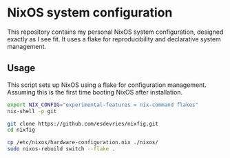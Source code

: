 # NixOS system configuration
This repository contains my personal NixOS system configuration, designed exactly as I see fit. It uses a flake for reproducibility and declarative system management.

## Usage

This script sets up NixOS using a flake for configuration management. Assuming this is the first time booting NixOS after installation.

```bash
export NIX_CONFIG="experimental-features = nix-command flakes"
nix-shell -p git

git clone https://github.com/esdevries/nixfig.git
cd nixfig

cp /etc/nixos/hardware-configuration.nix ./nixos/
sudo nixos-rebuild switch --flake .
```

